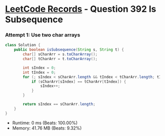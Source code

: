 # [LeetCode Records](../../README.md) - Question 392 Is Subsequence

### Attempt 1: Use two char arrays
```java
class Solution {
    public boolean isSubsequence(String s, String t) {
        char[] sCharArr = s.toCharArray();
        char[] tCharArr = t.toCharArray();

        int sIndex = 0;
        int tIndex = 0;
        for (; sIndex < sCharArr.length && tIndex < tCharArr.length; tIndex++) {
            if (sCharArr[sIndex] == tCharArr[tIndex]) {
                sIndex++;
            }
        }

        return sIndex == sCharArr.length;
    }
}
```
- Runtime: 0 ms (Beats: 100.00%)
- Memory: 41.76 MB (Beats: 9.32%)

<br>
